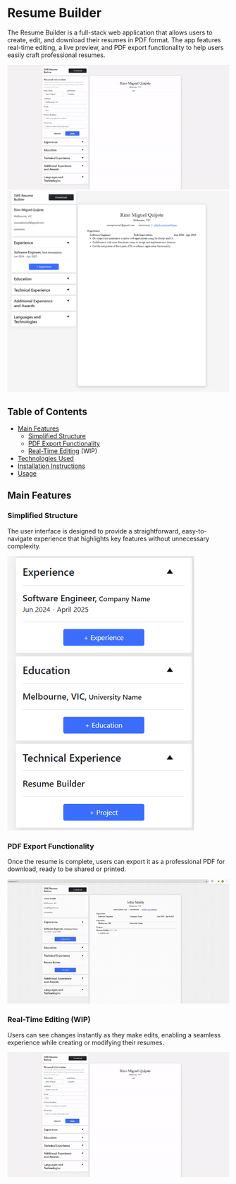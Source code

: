 # Resume Builder 

<p>The Resume Builder is a full-stack web application that allows users to create, edit, and download their resumes in PDF format. 
  The app features real-time editing, a live preview, and PDF export functionality to help users easily craft professional resumes.</p>

<img src="Github-Images/livepreview.gif" alt="gif of live preview" style="max-width: 100%;" />
<img src="Github-Images/experience.png" alt="image of experience" style="width: 900px;" />

## Table of Contents
- [Main Features](#main-features)
  - [Simplified Structure](#simplified-structure) 
  - [PDF Export Functionality](#pdf-export-functionality)
  - [Real-Time Editing](#real-time-editing) (WIP)
- [Technologies Used](#technologies-used)
- [Installation Instructions](#installation-instructions)
- [Usage](#usage)

## Main Features

### Simplified Structure
The user interface is designed to provide a straightforward, easy-to-navigate experience that highlights key features without unnecessary complexity.

<img src="Github-Images/structure.png" alt="gif of live preview" style="max-width: 100%;" />

### PDF Export Functionality
Once the resume is complete, users can export it as a professional PDF for download, ready to be shared or printed.

<img src="Github-Images/exportpdf.gif" alt="gif of live preview" style="max-width: 100%;" />

### Real-Time Editing (WIP)
Users can see changes instantly as they make edits, enabling a seamless experience while creating or modifying their resumes.

<img src="Github-Images/livepreview.gif" alt="gif of live preview" style="max-width: 100%;" />
